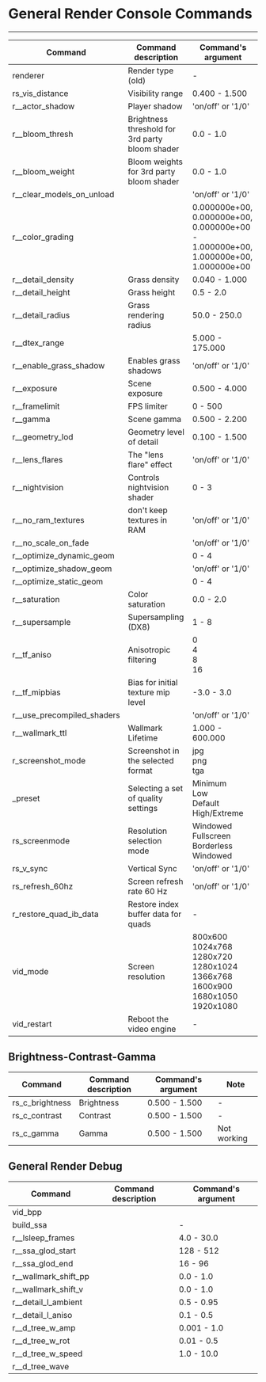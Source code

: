 # General Render Console Commands

___

| Command | Command description | Command's argument |
|---|---|---|
| renderer | Render type (old) | - |
| rs_vis_distance | Visibility range | 0.400 - 1.500 |
| r__actor_shadow | Player shadow | 'on/off' or '1/0' |
| r__bloom_thresh | Brightness threshold for 3rd party bloom shader | 0.0 - 1.0 |
| r__bloom_weight | Bloom weights for 3rd party bloom shader | 0.0 - 1.0 |
| r__clear_models_on_unload |  | 'on/off' or '1/0' |
| r__color_grading |  | 0.000000e+00, 0.000000e+00, 0.000000e+00 - 1.000000e+00, 1.000000e+00, 1.000000e+00 |
| r__detail_density | Grass density | 0.040 - 1.000 |
| r__detail_height | Grass height | 0.5 - 2.0 |
| r__detail_radius | Grass rendering radius | 50.0 - 250.0 |
| r__dtex_range |  | 5.000 - 175.000 |
| r__enable_grass_shadow | Enables grass shadows | 'on/off' or '1/0' |
| r__exposure | Scene exposure | 0.500 - 4.000 |
| r__framelimit | FPS limiter | 0 - 500 |
| r__gamma | Scene gamma | 0.500 - 2.200 |
| r__geometry_lod | Geometry level of detail | 0.100 - 1.500 |
| r__lens_flares | The "lens flare" effect | 'on/off' or '1/0' |
| r__nightvision | Controls nightvision shader | 0 - 3 |
| r__no_ram_textures | don't keep textures in RAM | 'on/off' or '1/0' |
| r__no_scale_on_fade |  | 'on/off' or '1/0' |
| r__optimize_dynamic_geom |  | 0 - 4 |
| r__optimize_shadow_geom |  | 'on/off' or '1/0' |
| r__optimize_static_geom |  | 0 - 4 |
| r__saturation | Color saturation | 0.0 - 2.0 |
| r__supersample | Supersampling (DX8) | 1 - 8 |
| r__tf_aniso | Anisotropic filtering | 0<br> 4<br> 8<br> 16 |
| r__tf_mipbias | Bias for initial texture mip level | -3.0 - 3.0 |
| r__use_precompiled_shaders |  | 'on/off' or '1/0' |
| r__wallmark_ttl | Wallmark Lifetime | 1.000 - 600.000 |
| r_screenshot_mode | Screenshot in the selected format | jpg<br> png<br> tga |
| _preset | Selecting a set of quality settings | Minimum<br> Low<br> Default<br> High/Extreme |
| rs_screenmode | Resolution selection mode | Windowed<br> Fullscreen<br> Borderless<br> Windowed |
| rs_v_sync | Vertical Sync | 'on/off' or '1/0' |
| rs_refresh_60hz | Screen refresh rate 60 Hz | 'on/off' or '1/0' |
| r_restore_quad_ib_data | Restore index buffer data for quads | - |
| vid_mode | Screen resolution | 800x600<br> 1024x768<br> 1280x720<br> 1280x1024<br> 1366x768<br> 1600x900<br> 1680x1050<br> 1920x1080 |
| vid_restart | Reboot the video engine | - |

## Brightness-Contrast-Gamma

| Command | Command description | Command's argument | Note |
|---|---|---|---|
| rs_c_brightness | Brightness | 0.500 - 1.500 | - |
| rs_c_contrast | Contrast | 0.500 - 1.500 | - |
| rs_c_gamma | Gamma | 0.500 - 1.500 | Not working |

## General Render Debug

| Command | Command description | Command's argument |
|---|---|---|
| vid_bpp |  |  |
| build_ssa |  | - |
| r__lsleep_frames |  | 4.0 - 30.0 |
| r__ssa_glod_start |  | 128 - 512 |
| r__ssa_glod_end |  | 16 - 96 |
| r__wallmark_shift_pp |  | 0.0 - 1.0 |
| r__wallmark_shift_v |  | 0.0 - 1.0 |
| r__detail_l_ambient |  | 0.5 - 0.95 |
| r__detail_l_aniso |  | 0.1 - 0.5 |
| r__d_tree_w_amp |  | 0.001 - 1.0 |
| r__d_tree_w_rot |  | 0.01 - 0.5 |
| r__d_tree_w_speed |  | 1.0 - 10.0 |
| r__d_tree_wave |  |  |
